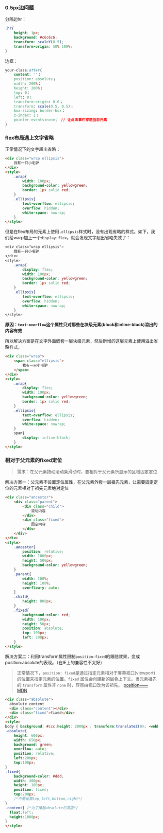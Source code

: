 ### 0.5px边问题

分隔边hr：

```css
.hr{
    height: 1px;
    background: #c6c6c6;
    transform: scaleY(0.5);
    transform-origin: 50% 100%;
}
```

边框：

```css
your-class:after{
	content: ''；
    position: absolute；
    width: 200%；
    height: 200%；
    top: 0；
    left: 0；
    transform-origin: 0 0；
    transform: scale(0.5, 0.5)；
    box-sizing: border-box；
    z-index: 1；  
    pointer-events:none； // 让点击事件穿透当前元素
}
```

### flex布局遇上文字省略

正常情况下的文字超出省略：

```html
<div class="wrap ellipsis">
    我有一只小毛驴
</div>
<style>
    .wrap{
        width: 100px;
        background-color: yellowgreen;
        border: 1px solid red;
    }
    .ellipsis{
        text-overflow: ellipsis;
        overflow: hidden;
        white-space: nowrap;
    }
</style>
```

但是在flex布局的元素上使用`.ellipsis`样式时，没有出现省略的样式，如下，我们给warp加上一个`display:flex`，就会发现文字超出省略失效了：

```css
<div class="wrap ellipsis">
    我有一只小毛驴
</div>
<style>
    .wrap{
        display: flex;
        width: 100px;
        background-color: yellowgreen;
        border: 1px solid red;
    }
    .ellipsis{
        text-overflow: ellipsis;
        overflow: hidden;
        white-space: nowrap;
    }
</style>
```

**原因：`text-overflow`这个属性只对那些在块级元素(block和inline-block)溢出的内容有效**

所以解决方案是在文字外面嵌套一层块级元素，然后新增的这层元素上使用溢出省略样式。

```html
<div class="wrap">
    <span class="ellipsis">
        我有一只小毛驴
    </span>
</div>
<style>
    .wrap{
        display: flex;
        width: 100px;
        background-color: yellowgreen;
        border: 1px solid red;
    }
    .ellipsis{
        text-overflow: ellipsis;
        overflow: hidden;
        white-space: nowrap;
    }
    span{
        display: inline-block;
    }
</style>
```



### 相对于父元素的fixed定位

> 需求：在父元素拖动滚动条滑动时，要相对于父元素所显示的区域固定定位

解决方案一：父元素不设置定位属性，在父元素外套一层祖先元素，让需要固定定位的元素相对于祖先元素绝对定位

```html
<div class="ancestor">
    <div class="parent">
        <div class="child">
            滚动内容
        </div>
        <div class="fixed">
            固定内容
        </div>
    </div>
</div>
<style>
    .ancestor{
        position: relative;
        width: 1000px;
        height: 500px;
        background-color: yellowgreen;
    }
    .parent{
        width: 100%;
        height: 100%;
        overflow-y: auto;
    }
    .child{
        height: 800px;
    }
    .fixed{
        background-color: red;
        width: 100px;
        height: 50px;
        position: absolute;
        top: 100px;
        left: 200px;
    }
</style>
```

解决方案二：利用transform属性限制`position:fixed`的跟随效果，变成position:absolute的表现。（在IE上的兼容性不太好）

> 正常情况下，`position: fixed`是通过指定元素相对于屏幕视口(viewport)的位置来指定元素的位置。`fixed` 属性会创建新的层叠上下文。当元素祖先的 `transform`  属性非 `none` 时，容器由视口改为该祖先。 [position——MDN](https://developer.mozilla.org/zh-CN/docs/Web/CSS/position)

```html
<div class="absolute">
  absolute content
  <div class="content"></div>
  <div class="fixed">fixed</div>
</div>
<style>
body { background: #ccc;height: 2000px ; transform:translateZ(0); -webkit-transform:translateZ(0);/*重点样式*/}
.absolute{
	height: 600px;
    width: 650px;
    background: green;
    overflow: auto;
    position: relative;
    left:200px;
    top:100px;
}
.fixed{
	background-color: #ddd;
    width: 300px;
    height: 100px;
    position: fixed;
  	top:200px;
    /*不要设置top,left,bottom,right*/
}
.content{ /*为了撑起absolute的高度*/
  float:left;
  height:1800px;
}
</style>
```





